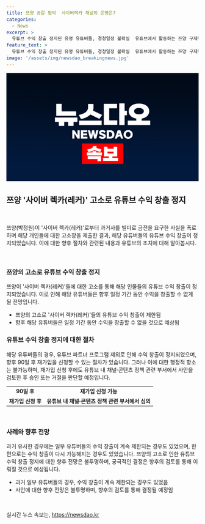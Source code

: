 ```yaml
---
title: 쯔양 공갈 협박  사이버렉카 채널의 운명은?
categories:
  - News
excerpt: >
  유튜브 수익 창출 정지된 유명 유튜버들, 경청일정 불확실  유튜브에서 활동하는 쯔양 구제역 전국진 등 대중이 많이 알고있는 유명한 유튜버들이 혐의로 고발되며 가입된 유튜브 파트너 프로그램에서 수익 창출이 정지됐다. 유튜브에 따르면 이 같은 것은 일시적인 것이 아니며 90일 후에 재가입을 신청해야 하고, 정책 관련 부서에서 다시 검토 후 승인 또는 거절 될 것이라고 한다. 이에 대해 유튜브 관계자는 항소할 수 있는 절차는 없고, 90일이 지났을 때 재가입 신청을 통해 관련 팀에서 승인 또는 거절을 판단할 것이라고 말했다.
feature_text: >
  유튜브 수익 창출 정지된 유명 유튜버들, 경청일정 불확실  유튜브에서 활동하는 쯔양 구제역 전국진 등 대중이 많이 알고있는 유명한 유튜버들이 혐의로 고발되며 가입된 유튜브 파트너 프로그램에서 수익 창출이 정지됐다. 유튜브에 따르면 이 같은 것은 일시적인 것이 아니며 90일 후에 재가입을 신청해야 하고, 정책 관련 부서에서 다시 검토 후 승인 또는 거절 될 것이라고 한다. 이에 대해 유튜브 관계자는 항소할 수 있는 절차는 없고, 90일이 지났을 때 재가입 신청을 통해 관련 팀에서 승인 또는 거절을 판단할 것이라고 말했다.
image: '/assets/img/newsdao_breakingnews.jpg'
---
```


<p><img src="/assets/img/newsdao_breakingnews.jpg" alt="bookingtag 속보" /></p>

<h2 data-ke-size="size26">쯔양 '사이버 렉카(레커)' 고소로 유튜브 수익 창출 정지</h2>

<p data-ke-size="size16">&nbsp;</p>

<p>쯔양(박정원)이 '사이버 렉카(레커)'로부터 과거사를 빌미로 금전을 요구한 사실을 폭로하며 해당 개인들에 대한 고소장을 제출한 결과, 해당 유튜버들의 유튜브 수익 창출이 정지되었습니다. 이에 대한 향후 절차와 관련된 내용과 유튜브의 조치에 대해 알아봅시다.</p>

<p data-ke-size="size16">&nbsp;</p>

<h3>쯔양의 고소로 유튜브 수익 창출 정지</h3>

<p data-ke-size="size16">쯔양이 '사이버 렉카(레커)'들에 대한 고소를 통해 해당 인물들의 유튜브 수익 창출이 정지되었습니다. 이로 인해 해당 유튜버들은 향후 일정 기간 동안 수익을 창출할 수 없게 될 전망입니다.</p>

<ul>
    <li>쯔양의 고소로 '사이버 렉카(레커)'들의 유튜브 수익 창출이 제한됨</li>
    <li>향후 해당 유튜버들은 일정 기간 동안 수익을 창출할 수 없을 것으로 예상됨</li>
</ul>

<h3>유튜브 수익 창출 정지에 대한 절차</h3>

<p data-ke-size="size16">해당 유튜버들의 경우, 유튜브 파트너 프로그램 제외로 인해 수익 창출이 정지되었으며, 향후 90일 후 재가입을 신청할 수 있는 절차가 있습니다. 그러나 이에 대한 행정적 항소는 불가능하며, 재가입 신청 후에도 유튜브 내 채널·콘텐츠 정책 관련 부서에서 사안을 검토한 후 승인 또는 거절을 판단할 예정입니다.</p>

<table>
    <tr>
        <td style="text-align: center; height: 17px;"><b>90일 후</b></td>
        <td style="text-align: center; height: 17px;"><b>재가입 신청 가능</b></td>
    </tr>
    <tr>
        <td style="text-align: center; height: 17px;"><b>재가입 신청 후</b></td>
        <td style="text-align: center; height: 17px;"><b>유튜브 내 채널·콘텐츠 정책 관련 부서에서 심의</b></td>
    </tr>
</table>

<p data-ke-size="size16">&nbsp;</p>

<h3>사례와 향후 전망</h3>

<p data-ke-size="size16">과거 유사한 경우에는 일부 유튜버들의 수익 창출이 계속 제한되는 경우도 있었으며, 한편으로는 수익 창출이 다시 가능해지는 경우도 있었습니다. 쯔양의 고소로 인한 유튜브 수익 창출 정지에 대한 향후 전망은 불투명하며, 궁극적인 결정은 향후의 검토를 통해 이뤄질 것으로 예상됩니다.</p>

<ul>
    <li>과거 일부 유튜버들의 경우, 수익 창출이 계속 제한되는 경우도 있었음</li>
    <li>사안에 대한 향후 전망은 불투명하며, 향후의 검토를 통해 결정될 예정임</li>
</ul>

<p data-ke-size="size16">&nbsp;</p>
실시간 뉴스 속보는, <a href="https://newsdao.kr" rel="dofollow">https://newsdao.kr</a>


